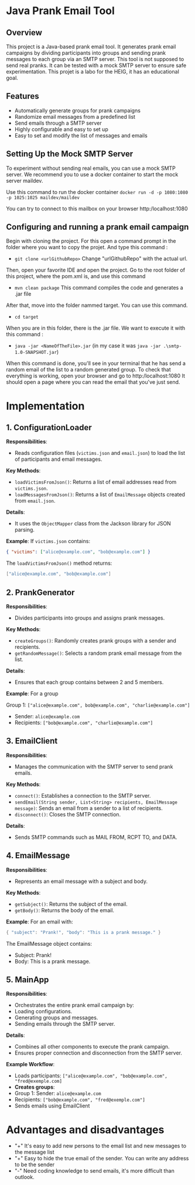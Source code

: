 # Java Prank Email Tool
## Overview

This project is a Java-based prank email tool. It generates prank email campaigns by dividing participants into groups and sending prank messages to each group via an SMTP server.
This tool is not supposed to send real pranks. It can be tested with a mock SMTP server to ensure safe experimentation. This projet is a labo for the HEIG, it has an educational goal.

## Features

- Automatically generate groups for prank campaigns
- Randomize email messages from a predefined list
- Send emails through a SMTP server
- Highly configurable and easy to set up
- Easy to set and modify the list of messages and emails
## Setting Up the Mock SMTP Server

To experiment without sending real emails, you can use a mock SMTP server. We recommend you to use a docker container to start the mock server maildev.

Use this command to run the docker container 
`docker run -d -p 1080:1080 -p 1025:1025 maildev/maildev`

You can try to connect to this mailbox on your browser http:/localhost:1080
## Configuring and running a prank email campaign

Begin with cloning the project. For this open a command prompt in the folder where you want to copy the projet. And type this command :
- `git clone <urlGithubRepo>`
Change "urlGithubRepo" with the actual url.

Then, open your favorite IDE and open the project. 
Go to the root folder of this project, where the pom.xml is, and use this command 
- `mvn clean package`
This command compiles the code and generates a .jar file

After that, move into the folder nammed target. You can use this command.
- `cd target`

When you are in this folder, there is the .jar file. We want to execute it with this command :
- `java -jar <NameOfTheFile>.jar`     (in my case it was `java -jar .\smtp-1.0-SNAPSHOT.jar`)
    
When this command is done, you'll see in your terminal that he has send a random email of the list to a random generated group.
To check that everything is working, open your browser and go to http:/localhost:1080
It should open a page where you can read the email that you've just send.

# Implementation

## 1. ConfigurationLoader

**Responsibilities**:
- Reads configuration files (`victims.json` and `email.json`) to load the list of participants and email messages.

**Key Methods**:
- `loadVictimsFromJson()`: Returns a list of email addresses read from `victims.json`.
- `loadMessagesFromJson()`: Returns a list of `EmailMessage` objects created from `email.json`.

**Details**:
- It uses the `ObjectMapper` class from the Jackson library for JSON parsing.

**Example**:
If `victims.json` contains:
```json
{ "victims": ["alice@example.com", "bob@example.com"] }
```
The `loadVictimsFromJson()` method returns:
```java
["alice@example.com", "bob@example.com"]
```

## 2. PrankGenerator

**Responsibilities**:
- Divides participants into groups and assigns prank messages.

**Key Methods**:
- `createGroups()`: Randomly creates prank groups with a sender and recipients.
- `getRandomMessage()`: Selects a random prank email message from the list.

**Details**: 
- Ensures that each group contains between 2 and 5 members.

**Example**: 
For a group

Group 1: `["alice@example.com", bob@example.com", "charlie@example.com"]`
- Sender: `alice@example.com`
- Recipients: `["bob@example.com", "charlie@example.com"]`


## 3. EmailClient

**Responsibilities**:
- Manages the communication with the SMTP server to send prank emails.
  
**Key Methods**:
- `connect()`: Establishes a connection to the SMTP server.
- `sendEmail(String sender, List<String> recipients, EmailMessage message)`: Sends an email from a sender to a list of recipients.
- `disconnect()`: Closes the SMTP connection.

**Details**:
- Sends SMTP commands such as MAIL FROM, RCPT TO, and DATA.

## 4. EmailMessage

**Responsibilities**:
- Represents an email message with a subject and body.

**Key Methods**:
- `getSubject()`: Returns the subject of the email.
- `getBody()`: Returns the body of the email.

**Example**: 
For an email with:
```java
{ "subject": "Prank!", "body": "This is a prank message." }
```
The EmailMessage object contains:
- Subject: Prank!
- Body: This is a prank message.

## 5. MainApp

**Responsibilities**:
- Orchestrates the entire prank email campaign by:
- Loading configurations.
- Generating groups and messages.
- Sending emails through the SMTP server.

**Details**:
- Combines all other components to execute the prank campaign.
- Ensures proper connection and disconnection from the SMTP server.

**Example Workflow**:
- Loads participants: `["alice@example.com", "bob@example.com", "fred@exemple.com]`
- **Creates groups**:
- Group 1: Sender: `alice@example.com`
- Recipients: `["bob@example.com", "fred@exemple.com"]`
- Sends emails using EmailClient

# Advantages and disadvantages
- "+" It's easy to add new persons to the email list and new messages to the message list
- "+" Easy to hide the true email of the sender. You can write any address to be the sender
- "-" Need coding knowledge to send emails, it's more difficult than outlook.
